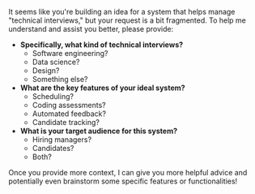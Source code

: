 

It seems like you're building an idea for a system that helps manage "technical interviews," but your request is a bit fragmented. To help me understand and assist you better, please provide:

* **Specifically, what kind of technical interviews?**  
    * Software engineering? 
    * Data science?
    * Design?
    * Something else?
* **What are the key features of your ideal system?**  
    *  Scheduling?
    *  Coding assessments?
    *  Automated feedback?
    *  Candidate tracking?
* **What is your target audience for this system?** 
    *  Hiring managers?
    *  Candidates? 
    *  Both?

Once you provide more context, I can give you more helpful advice and potentially even brainstorm some specific features or functionalities!